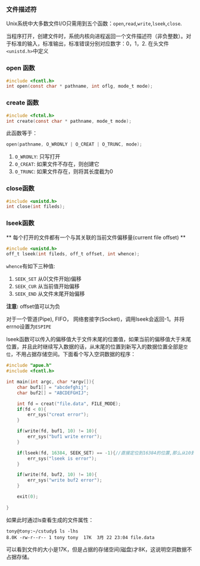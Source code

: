 ### 文件描述符
Unix系统中大多数文件I/O只需用到五个函数：`open`,`read`,`write`,`lseek`,`close`.

当程序打开，创建文件时，系统内核向进程返回一个文件描述符（非负整数）。对于标准的输入，标准输出，标准错误分别对应数字：0，1，2. 在头文件`<unistd.h>`中定义

### open 函数
```c
#include <fcntl.h>
int open(const char * pathname, int oflg, mode_t mode);
```

### create 函数
```c
#include <fctnl.h>
int create(const char * pathname, mode_t mode);
```
此函数等于：
```c
open(pathname, O_WRONLY | O_CREAT | O_TRUNC, mode);
```
1. `O_WRONLY`: 只写打开
1. `O_CREAT`: 如果文件不存在，则创建它
1. `O_TRUNC`: 如果文件存在，则将其长度截为0

### close函数
```c
#include <unistd.h>
int close(int fileds);
```

### lseek函数
** 每个打开的文件都有一个与其关联的当前文件偏移量(current file offset) **

```c
#include <unistd.h>
off_t lseek(int fileds, off_t offset, int whence);
```
`whence`有如下三种值:

1. `SEEK_SET` 从0(文件开始)偏移
2. `SEEK_CUR` 从当前值开始偏移
3. `SEEK_END` 从文件末尾开始偏移

**注意:** offset值可以为负

对于一个管道(Pipe), FIFO， 网络套接字(Socket)，调用lseek会返回-1。并将errno设置为`ESPIPE`

lseek函数可以传入的偏移值大于文件末尾的位置值，如果当前的偏移值大于末尾位置，并且此时继续写入数据的话，从末尾的位置到新写入的数据位置全部是`空位`，不用占据存储空间。下面看个写入空洞数据的程序：
```c
#include "apue.h"
#include <fcntl.h>

int main(int argc, char *argv[]){
    char buf1[] = "abcdefghij";
    char buf2[] = "ABCDEFGHIJ";

    int fd = creat("file.data", FILE_MODE);
    if(fd < 0){
        err_sys("creat error");
    }

    if(write(fd, buf1, 10) != 10){
        err_sys("buf1 write error");
    }

    if(lseek(fd, 16384, SEEK_SET) == -1){//直接定位到16384的位置,那么从10到16383的位置上数据全部是0
        err_sys("lseek is error");
    }

    if(write(fd, buf2, 10) != 10){
        err_sys("write buf2 error");
    }

    exit(0);
 	
}
```

如果此时通过ls查看生成的文件属性：

```shell
tony@tony:~/cstudy$ ls -lhs
8.0K -rw-r--r-- 1 tony tony  17K  3月 22 23:04 file.data
```
可以看到文件的大小是17K，但是占据的存储空间(磁盘)才8K，这说明空洞数据不占据存储。








